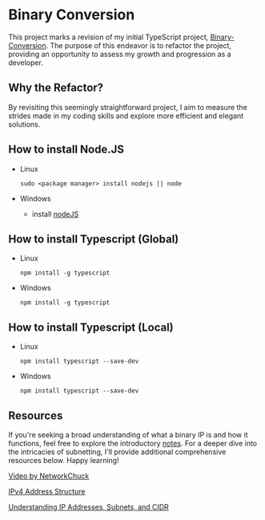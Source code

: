 # Binary Conversion

This project marks a revision of my initial TypeScript project, [Binary-Conversion](https://github.com/Codex-ops/Binary-Conversion). The purpose of this endeavor is to refactor the project, providing an opportunity to assess my growth and progression as a developer.

## Why the Refactor?
By revisiting this seemingly straightforward project, I aim to measure the strides made in my coding skills and explore more efficient and elegant solutions.

## How to install Node.JS
- Linux
    ```
    sudo <package manager> install nodejs || node
    ```

- Windows
    - install [nodeJS](https://nodejs.org/en)

## How to install Typescript (Global)
- Linux 
    ```
    npm install -g typescript 
    ```

- Windows
    ```
    npm install -g typescript
    ```

## How to install Typescript (Local)
- Linux
    ```
    npm install typescript --save-dev
    ```

- Windows
    ```
    npm install typescript --save-dev
    ```

## Resources

If you're seeking a broad understanding of what a binary IP is and how it functions, feel free to explore the introductory [notes](https://github.com/Codezz-ops/Binary-Conversion/blob/main/notes/NOTES.md). For a deeper dive into the intricacies of subnetting, I'll provide additional comprehensive resources below. Happy learning!

[Video by NetworkChuck](https://www.youtube.com/watch?v=2-i5x8KCfII)

[IPv4 Address Structure](https://en.wikipedia.org/wiki/Internet_Protocol_version_4)

[Understanding IP Addresses, Subnets, and CIDR](https://www.digitalocean.com/community/tutorials/understanding-ip-addresses-subnets-and-cidr-notation-for-networking)

